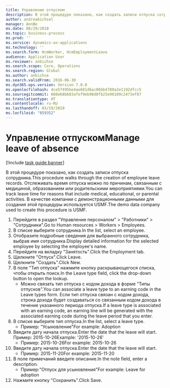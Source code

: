 ```yaml
---
title: Управление отпуском
description: В этой процедуре показано, как создать записи отпуска сотрудника.
author: andreabichsel
manager: AnnBe
ms.date: 08/29/2018
ms.topic: business-process
ms.prod: ''
ms.service: dynamics-ax-applications
ms.technology: ''
ms.search.form: HcmWorker, HcmEmploymentLeave
audience: Application User
ms.reviewer: anbichse
ms.search.scope: Core, Operations
ms.search.region: Global
ms.author: anbichse
ms.search.validFrom: 2016-06-30
ms.dyn365.ops.version: Version 7.0.0
ms.openlocfilehash: 4ce57495be4ae601d6ac06bb4780a2e1192dfcc5
ms.sourcegitcommit: 608e68b603afef9eb98d8fb25e90109c2473ef87
ms.translationtype: HT
ms.contentlocale: ru-RU
ms.lasthandoff: 03/19/2019
ms.locfileid: "859352"
---
```

# <a name="manage-leave-of-absence"></a><span data-ttu-id="17904-103">Управление отпуском</span><span class="sxs-lookup"><span data-stu-id="17904-103">Manage leave of absence</span></span>

[!include [task guide banner](../../includes/task-guide-banner.md)]

<span data-ttu-id="17904-104">В этой процедуре показано, как создать записи отпуска сотрудника.</span><span class="sxs-lookup"><span data-stu-id="17904-104">This procedure walks through the creation of employee leave records.</span></span> <span data-ttu-id="17904-105">Отслеживать время отпуска можно по причинам, связанным с медициной, образованием или родительскими мероприятиями.</span><span class="sxs-lookup"><span data-stu-id="17904-105">You can track leave time for reasons that include medical, educational, or parental activities.</span></span> <span data-ttu-id="17904-106">В качестве компании с демонстрационными данными для создания этой процедуры используется USMF.</span><span class="sxs-lookup"><span data-stu-id="17904-106">The demo data company used to create this procedure is USMF.</span></span>

1. <span data-ttu-id="17904-107">Перейдите в раздел "Управление персоналом" > "Работники" > "Сотрудники".</span><span class="sxs-lookup"><span data-stu-id="17904-107">Go to Human resources > Workers > Employees.</span></span>
2. <span data-ttu-id="17904-108">В списке выберите сотрудника.</span><span class="sxs-lookup"><span data-stu-id="17904-108">In the list, select an employee.</span></span>
3. <span data-ttu-id="17904-109">Отобразите подробные сведения для выбранного сотрудника, выбрав имя сотрудника.</span><span class="sxs-lookup"><span data-stu-id="17904-109">Display detailed information for the selected employee by selecting the employee's name.</span></span>
4. <span data-ttu-id="17904-110">Перейдите на вкладку "Занятость".</span><span class="sxs-lookup"><span data-stu-id="17904-110">Click the Employment tab.</span></span>
5. <span data-ttu-id="17904-111">Щелкните "Отпуск".</span><span class="sxs-lookup"><span data-stu-id="17904-111">Click Leave.</span></span>
6. <span data-ttu-id="17904-112">Щелкните "Создать".</span><span class="sxs-lookup"><span data-stu-id="17904-112">Click New.</span></span>
7. <span data-ttu-id="17904-113">В поле "Тип отпуска" нажмите кнопку раскрывающегося списка, чтобы открыть поиск.</span><span class="sxs-lookup"><span data-stu-id="17904-113">In the Leave type field, click the drop-down button to open the lookup.</span></span>
    * <span data-ttu-id="17904-114">Можно связать тип отпуска с кодом дохода в форме "Типы отпусков".</span><span class="sxs-lookup"><span data-stu-id="17904-114">You can associate a leave type to an earning code in the Leave types form.</span></span> <span data-ttu-id="17904-115">Если тип отпуска связан с кодом дохода, строка дохода будет создаваться со связанным кодом дохода в течение указанного периода отпуска.</span><span class="sxs-lookup"><span data-stu-id="17904-115">If a leave type is associated with an earning code, an earning line will be generated with the associated earning code during the leave period that you enter.</span></span>  
8. <span data-ttu-id="17904-116">В списке выберите тип отпуска.</span><span class="sxs-lookup"><span data-stu-id="17904-116">In the list, select a leave type.</span></span> 
    * <span data-ttu-id="17904-117">Пример: "Усыновление"</span><span class="sxs-lookup"><span data-stu-id="17904-117">For example: Adoption</span></span>  
9. <span data-ttu-id="17904-118">Введите дату начала отпуска.</span><span class="sxs-lookup"><span data-stu-id="17904-118">Enter the date that the leave will start.</span></span> <span data-ttu-id="17904-119">Пример: 2015-10-26</span><span class="sxs-lookup"><span data-stu-id="17904-119">Example: '2015-10-26'</span></span>
    * <span data-ttu-id="17904-120">Пример: 2015-10-26</span><span class="sxs-lookup"><span data-stu-id="17904-120">For example:  2015-10-26</span></span>  
10. <span data-ttu-id="17904-121">Введите дату начала отпуска.</span><span class="sxs-lookup"><span data-stu-id="17904-121">Enter the date that the leave will start.</span></span> 
    * <span data-ttu-id="17904-122">Пример: 2015-11-20</span><span class="sxs-lookup"><span data-stu-id="17904-122">For example:  2015-11-20</span></span>  
11. <span data-ttu-id="17904-123">В поле примечаний введите описание.</span><span class="sxs-lookup"><span data-stu-id="17904-123">In the note field, enter a description.</span></span>
    * <span data-ttu-id="17904-124">Пример:"Отпуск для усыновления"</span><span class="sxs-lookup"><span data-stu-id="17904-124">For example: Leave for adoption</span></span>  
12. <span data-ttu-id="17904-125">Нажмите кнопку "Сохранить".</span><span class="sxs-lookup"><span data-stu-id="17904-125">Click Save.</span></span>

